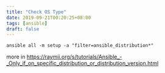 ```yaml
---
title: "Check OS Type"
date: 2019-09-21T00:20:25+08:00
tags: [ansible]
draft: false
---
```


```
ansible all -m setup -a "filter=ansible_distribution*"
```
more in https://raymii.org/s/tutorials/Ansible_-_Only_if_on_specific_distribution_or_distribution_version.html
